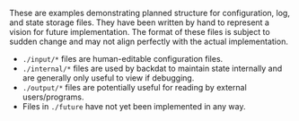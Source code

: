 These are examples demonstrating planned structure for configuration, log, and state storage files.
They have been written by hand to represent a vision for future implementation.
The format of these files is subject to sudden change and may not align perfectly with the actual implementation.

* `./input/*` files are human-editable configuration files.
* `./internal/*` files are used by backdat to maintain state internally and are generally only useful to view if debugging.
* `./output/*` files are potentially useful for reading by external users/programs.
* Files in `./future` have not yet been implemented in any way.
